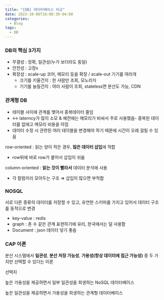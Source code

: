 ```yaml
---
title: "[DB] 데이터베이스 비교"
date: 2023-10-06T10:00:30-04:00
categories:
  - Blog
tags:
  - DB
---
```


### DB의 핵심 3가지

-   무결성 : 정확, 일관성(누가 보더라도 동일)
-   안전성 : 고장x
-   확장성 : scale-up 코어, 메모리 등을 확장 / scale-out 기기를 여러개
    -   크기를 키울건지 : 한 사람만 조회, 모노리식
    -   기기를 늘릴건지 : 여러 사람이 조회, stateless면 분산도 가능, CDN

### 관계형 DB

-   테이블 사이에 관계를 맺어서 중복데이터 줄임
-   ↔ laterncy가 많이 소모 & 예전에는 메모리가 비싸서 주로 사용했음- 중복된 데이터를 없애고 메모리 비용을 아낌
-   데이터 수정 시 관련된 여러 테이블을 변경해야 하기 때문에 시간이 오래 걸릴 수 있음

row-oriented : 읽는 양이 적은 경우, **많은 데이터 삽입**에 적합

-   row뒤에 바로 row가 붙어서 삽입이 쉬움

column-oriented : **읽는 것이 빨라서** 데이터 분석에 사용

-   각 칼럼끼리 모아두는 구조 ⇒ 삽입이 많으면 부적합

### NOSQL

 서로 다른 종류의 데이터를 저장할 수 있고, 유연한 스키마를 가지고 있어서 데이터 구조를 동적으로 변경

-   key-value : redis
-   graph : 촌 수 같은 관계 표현하기에 유리, 한국에서는 덜 사용함
-   Document : json 데이터 넣기 좋음

### CAP 이론

 분산 시스템에서 **일관성**, **분산 저장 가능성**, **가용성(항상 데이터에 접근 가능성)** 중 두 가지만 선택할 수 있다는 이론

선택지

 높은 가용성을 제공하면서 일부 일관성을 희생하는 NoSQL 데이터베이스

 높은 일관성을 제공하면서 가용성을 희생하는 관계형 데이터베이스

